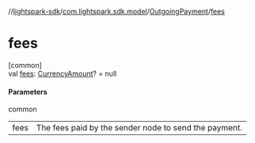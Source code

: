 //[lightspark-sdk](../../../index.md)/[com.lightspark.sdk.model](../index.md)/[OutgoingPayment](index.md)/[fees](fees.md)

# fees

[common]\
val [fees](fees.md): [CurrencyAmount](../-currency-amount/index.md)? = null

#### Parameters

common

| | |
|---|---|
| fees | The fees paid by the sender node to send the payment. |
